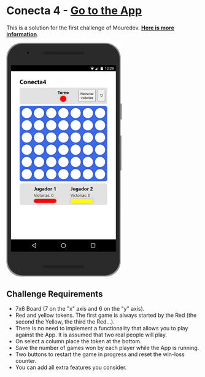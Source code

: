 # Conecta 4 - **[Go to the App](https://connect4-steel.vercel.app/)**

This is a solution for the first challenge of Mouredev. **[Here is more information](https://github.com/mouredev/Monthly-App-Challenge-2022)**.

<img src="./public/preview.png" alt="drawing" width="300"/>

## Challenge Requirements

- 7x6 Board (7 on the "x" axis and 6 on the "y" axis).
- Red and yellow tokens. The first game is always started by the Red (the second the Yellow, the third the Red...).
- There is no need to implement a functionality that allows you to play against the App. It is assumed that two real people will play.
- On select a column place the token at the bottom.
- Save the number of games won by each player while the App is running.
- Two buttons to restart the game in progress and reset the win-loss counter.
- You can add all extra features you consider.
